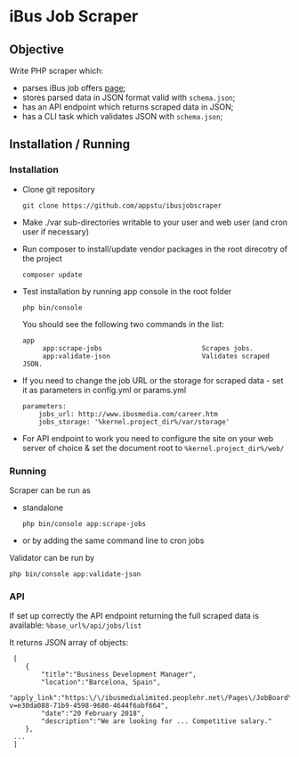 # iBus Job Scraper

## Objective

Write PHP scraper which:
- parses iBus job offers [page](http://www.ibusmedia.com/career.htm);
- stores parsed data in JSON format valid with `schema.json`;
- has an API endpoint which returns scraped data in JSON;
- has a CLI task which validates JSON with `schema.json`;

## Installation / Running

### Installation

- Clone git repository 

   `git clone https://github.com/appstu/ibusjobscraper`
   
- Make ./var sub-directories writable to your user and web user (and cron user if necessary) 
   
- Run composer to install/update vendor packages in the root direcotry of the project
   
   `composer update`

- Test installation by running app console in the root folder

   `php bin/console`
   
   You should see the following two commands in the list:
   
   ```
   app
        app:scrape-jobs                         Scrapes jobs.
        app:validate-json                       Validates scraped JSON.
   ```

- If you need to change the job URL or the storage for scraped data - set it as parameters in config.yml or params.yml
    ```
    parameters:
        jobs_url: http://www.ibusmedia.com/career.htm
        jobs_storage: '%kernel.project_dir%/var/storage'
    ```

- For API endpoint to work you need to configure the site on your web server of choice
   & set the document root to `%kernel.project_dir%/web/`


### Running 

Scraper can be run as 
- standalone

  `php bin/console app:scrape-jobs`

- or by adding the same command line to cron jobs
 
Validator can be run by

   `php bin/console app:validate-json`
    
### API     

If set up correctly the API endpoint returning the full scraped data
is available:
    `%base_url%/api/jobs/list`
    
It returns JSON array of objects:

 
     [
        {
            "title":"Business Development Manager",
            "location":"Barcelona, Spain",
            "apply_link":"https:\/\/ibusmedialimited.peoplehr.net\/Pages\/JobBoard\/Opening.aspx?v=e30da088-71b9-4598-9680-4644f6abf664",
            "date":"20 February 2018",
            "description":"We are looking for ... Competitive salary."
        },
     ...
     ]
 